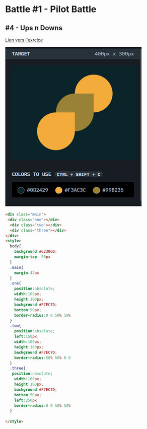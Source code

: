 # Battle #1 - Pilot Battle

## #4 - Ups n Downs

[Lien vers l'exrcice](https://cssbattle.dev/play/4)

![result](./images/5-acid-rain.png)

```html
<div class="main">
 <div class="one"></div> 
  <div class="two"></div> 
  <div class="three"></div> 
</div>
<style>
  body{
    background:#62306D;
    margin-top: 50px
  }
  .main{
    margin:42px
  }
  .one{
    position:absolute;
    width:100px;
    height:100px;
    background:#F7EC7D;
    bottom:50px;
    border-radius:0 0 50% 50%
  }
  .two{
    position:absolute;
    left:150px;
    width:100px;
    height:100px;
    background:#F7EC7D;
    border-radius:50% 50% 0 0 
  }
  .three{
   position:absolute;
    width:100px;
    height:100px;
    background:#F7EC7D;
    bottom:50px;
    left:250px;
    border-radius:0 0 50% 50%
  }
  
</style>




```
